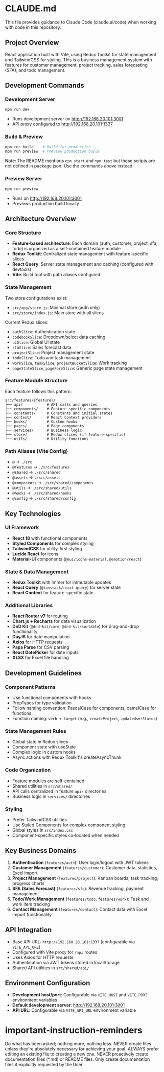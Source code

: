 # CLAUDE.md

This file provides guidance to Claude Code (claude.ai/code) when working with code in this repository.

## Project Overview

React application built with Vite, using Redux Toolkit for state management and TailwindCSS for styling. This is a business management system with features for customer management, project tracking, sales forecasting (SFA), and todo management.

## Development Commands

### Development Server
```bash
npm run dev
```
- Runs development server on http://192.168.20.101:3001
- API proxy configured to http://192.168.20.101:1337

### Build & Preview
```bash
npm run build    # Build for production
npm run preview  # Preview production build
```

Note: The README mentions `npm start` and `npm test` but these scripts are not defined in package.json. Use the commands above instead.

### Preview Server
```bash
npm run preview
```
- Runs on http://192.168.20.101:3001
- Previews production build locally

## Architecture Overview

### Core Structure
- **Feature-based architecture**: Each domain (auth, customer, project, sfa, todo) is organized as a self-contained feature module
- **Redux Toolkit**: Centralized state management with feature-specific slices
- **React Query**: Server state management and caching (configured with devtools)
- **Vite**: Build tool with path aliases configured

### State Management
Two store configurations exist:
- `src/app/store.js`: Minimal store (auth only)
- `src/store/index.js`: Main store with all slices

Current Redux slices:
- `authSlice`: Authentication state
- `codebookSlice`: Dropdown/select data caching
- `uiSlice`: Global UI state
- `sfaSlice`: Sales forecast data
- `projectSlice`: Project management state
- `todoSlice`: Todo and task management
- `workSlice`, `taskSlice`, `projectBucketSlice`: Work tracking
- `pageStateSlice`, `pageFormSlice`: Generic page state management

### Feature Module Structure
Each feature follows this pattern:
```
src/features/{feature}/
├── api/           # API calls and queries
├── components/    # Feature-specific components
├── constants/     # Constants and initial states
├── context/       # React Context providers
├── hooks/         # Custom hooks
├── pages/         # Page components
├── services/      # Business logic
├── store/         # Redux slices (if feature-specific)
└── utils/         # Utility functions
```

### Path Aliases (Vite Config)
- `@` → `./src`
- `@features` → `./src/features`
- `@shared` → `./src/shared`
- `@assets` → `./src/assets`
- `@components` → `./src/shared/components`
- `@utils` → `./src/shared/utils`
- `@hooks` → `./src/shared/hooks`
- `@config` → `./src/shared/config`

## Key Technologies

### UI Framework
- **React 18** with functional components
- **Styled Components** for complex styling
- **TailwindCSS** for utility-first styling
- **Lucide React** for icons
- **Material-UI** components (`@mui/icons-material`, `@emotion/react`)

### State & Data Management
- **Redux Toolkit** with Immer for immutable updates
- **React Query** (`@tanstack/react-query`) for server state
- **React Context** for feature-specific state

### Additional Libraries
- **React Router v7** for routing
- **Chart.js + Recharts** for data visualization
- **DnD Kit** (`@dnd-kit/core`, `@dnd-kit/sortable`) for drag-and-drop functionality
- **DayJS** for date manipulation
- **Axios** for HTTP requests
- **Papa Parse** for CSV parsing
- **React DatePicker** for date inputs
- **XLSX** for Excel file handling

## Development Guidelines

### Component Patterns
- Use functional components with hooks
- PropTypes for type validation
- Follow naming convention: PascalCase for components, camelCase for functions
- Function naming: `verb + target` (e.g., `createProject`, `updateUserStatus`)

### State Management Rules
- Global state in Redux slices
- Component state with useState
- Complex logic in custom hooks
- Async actions with Redux Toolkit's createAsyncThunk

### Code Organization
- Feature modules are self-contained
- Shared utilities in `src/shared/`
- API calls centralized in feature `api/` directories
- Business logic in `services/` directories

### Styling
- Prefer TailwindCSS utilities
- Use Styled Components for complex component styling
- Global styles in `src/index.css`
- Component-specific styles co-located when needed

## Key Business Domains

1. **Authentication** (`features/auth`): User login/logout with JWT tokens
2. **Customer Management** (`features/customer`): Customer data, statistics, Excel import
3. **Project Management** (`features/project`): Kanban boards, task tracking, progress charts
4. **SFA (Sales Forecast)** (`features/sfa`): Revenue tracking, payment management
5. **Todo/Work Management** (`features/todo`, `features/work`): Task and work item tracking
6. **Contact Management** (`features/contact`): Contact data with Excel import functionality

## API Integration
- Base API URL: `http://192.168.20.101:1337` (configurable via `VITE_API_URL`)
- Configured with Vite proxy for `/api` routes
- Uses Axios for HTTP requests
- Authentication via JWT tokens stored in localStorage
- Shared API utilities in `src/shared/api/`

## Environment Configuration
- **Development host/port**: Configurable via `VITE_HOST` and `VITE_PORT` environment variables
- **Default development server**: http://192.168.20.101:3001
- **API URL**: Configurable via `VITE_API_URL` environment variable

# important-instruction-reminders
Do what has been asked; nothing more, nothing less.
NEVER create files unless they're absolutely necessary for achieving your goal.
ALWAYS prefer editing an existing file to creating a new one.
NEVER proactively create documentation files (*.md) or README files. Only create documentation files if explicitly requested by the User.